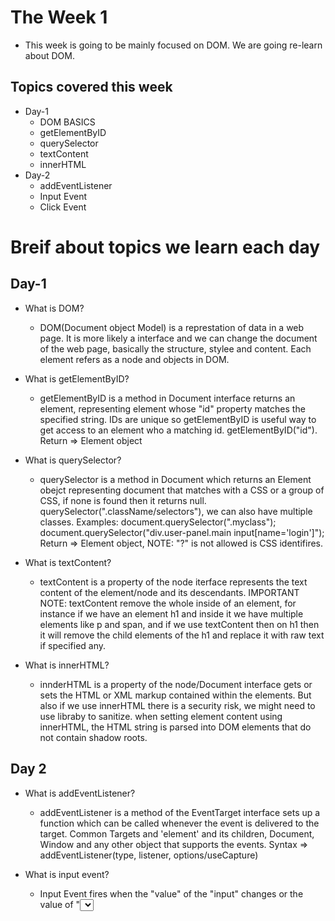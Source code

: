 # The Week 1

- This week is going to be mainly focused on DOM. We are going re-learn about DOM.

## Topics covered this week
- Day-1
  - DOM BASICS
  - getElementByID
  - querySelector
  - textContent
  - innerHTML
- Day-2
  - addEventListener
  - Input Event
  - Click Event

# Breif about topics we learn each day

## Day-1

- What is DOM?
  - DOM(Document object Model) is a represtation of data in a web page. It is more likely a interface and we can change the document of the web page, basically the structure, stylee and content. Each element refers as a node and objects in DOM.

- What is getElementByID?
  - getElementByID is a method in Document interface returns an element, representing element whose "id" property matches the specified string. IDs are unique so getElementByID is useful way to get access to an element who a matching id. getElementByID("id").
Return => Element object

- What is querySelector?
  - querySelector is a method in Document which returns an Element obejct representing document that matches with a CSS or a group of CSS, if none is found then it returns null.
querySelector(".className/selectors"), we can also have multiple classes. Examples: document.querySelector(".myclass"); document.querySelector("div.user-panel.main input[name='login']");
Return => Element object, NOTE: "?" is not allowed is CSS identifires.

- What is textContent?
  - textContent is a property of the node iterface represents the text content of the element/node and its descendants. IMPORTANT NOTE: textContent remove the whole inside of an element, for instance if we have an element h1 and inside it we have multiple elements like p and span, and if we use textContent then on h1 then it will remove the child elements of the h1 and replace it with raw text if specified any.

- What is innerHTML?
  - innderHTML is a property of the node/Document interface gets or sets the HTML or XML markup contained within the elements. But also if we use innerHTML there is a security risk, we might need to use libraby to sanitize. when setting element content using innerHTML, the HTML string is parsed into DOM elements that do not contain shadow roots.

## Day 2

- What is addEventListener?
  - addEventListener is a method of the EventTarget interface sets up a function which can be called whenever the event is delivered to the target. Common Targets and 'element' and its children, Document, Window and any other object that supports the events.
  Syntax => addEventListener(type, listener, options/useCapture)

- What is input event?
  - Input Event fires when the "value" of the "input" changes or the value of "<select>", "<textarea>" element changes as a direct result of a user action.
    - For <textarea> and <input> elements that accept text input the interface is "InputEvent" for others the interface is Event.
    - The input event is fired every time the value changes of the element, unlike the "change" event, which only fires when the value is committed, such as by pressing enter of submitting.
    - Syntax: addEventListener("input", function(e)).

  - What is click event?
    Click event fires as soon as there is a activity which invloves any click on the screen:
    - It could be a pointing-device button is pressed and released while the pointer is located inside the element which has the event.
    - Any User interaction that is equivalent to a click, such as pressing the space key or Enter Key.


## Note: I have started JS again just to re-learn, We will utilize 1 hour daily, and each week we will learn new topics.
